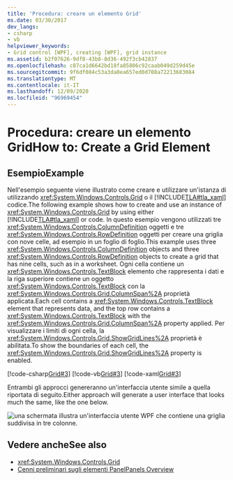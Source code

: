 ```yaml
---
title: 'Procedura: creare un elemento Grid'
ms.date: 03/30/2017
dev_langs:
- csharp
- vb
helpviewer_keywords:
- Grid control [WPF], creating [WPF], grid instance
ms.assetid: b2f07626-9df8-43b8-8d36-492f3cb42837
ms.openlocfilehash: c87ca1d6642bd18fa85806c92caab049d259d45e
ms.sourcegitcommit: 9f6df084c53a3da0ea657ed0d708a72213683084
ms.translationtype: MT
ms.contentlocale: it-IT
ms.lasthandoff: 12/09/2020
ms.locfileid: "96969454"
---
```

# <a name="how-to-create-a-grid-element"></a><span data-ttu-id="6587d-102">Procedura: creare un elemento Grid</span><span class="sxs-lookup"><span data-stu-id="6587d-102">How to: Create a Grid Element</span></span>
## <a name="example"></a><span data-ttu-id="6587d-103">Esempio</span><span class="sxs-lookup"><span data-stu-id="6587d-103">Example</span></span>  
 <span data-ttu-id="6587d-104">Nell'esempio seguente viene illustrato come creare e utilizzare un'istanza di utilizzando <xref:System.Windows.Controls.Grid> o il [!INCLUDE[TLA#tla_xaml](../../../includes/tlasharptla-xaml-md.md)] codice.</span><span class="sxs-lookup"><span data-stu-id="6587d-104">The following example shows how to create and use an instance of <xref:System.Windows.Controls.Grid> by using either [!INCLUDE[TLA#tla_xaml](../../../includes/tlasharptla-xaml-md.md)] or code.</span></span> <span data-ttu-id="6587d-105">In questo esempio vengono utilizzati tre <xref:System.Windows.Controls.ColumnDefinition> oggetti e tre <xref:System.Windows.Controls.RowDefinition> oggetti per creare una griglia con nove celle, ad esempio in un foglio di foglio.</span><span class="sxs-lookup"><span data-stu-id="6587d-105">This example uses three <xref:System.Windows.Controls.ColumnDefinition> objects and three <xref:System.Windows.Controls.RowDefinition> objects to create a grid that has nine cells, such as in a worksheet.</span></span> <span data-ttu-id="6587d-106">Ogni cella contiene un <xref:System.Windows.Controls.TextBlock> elemento che rappresenta i dati e la riga superiore contiene un oggetto <xref:System.Windows.Controls.TextBlock> con la <xref:System.Windows.Controls.Grid.ColumnSpan%2A> proprietà applicata.</span><span class="sxs-lookup"><span data-stu-id="6587d-106">Each cell contains a <xref:System.Windows.Controls.TextBlock> element that represents data, and the top row contains a <xref:System.Windows.Controls.TextBlock> with the <xref:System.Windows.Controls.Grid.ColumnSpan%2A> property applied.</span></span> <span data-ttu-id="6587d-107">Per visualizzare i limiti di ogni cella, la <xref:System.Windows.Controls.Grid.ShowGridLines%2A> proprietà è abilitata.</span><span class="sxs-lookup"><span data-stu-id="6587d-107">To show the boundaries of each cell, the <xref:System.Windows.Controls.Grid.ShowGridLines%2A> property is enabled.</span></span>  
  
 [!code-csharp[Grid#3](~/samples/snippets/csharp/VS_Snippets_Wpf/Grid/CSharp/Grid_Code.cs#3)]
 [!code-vb[Grid#3](~/samples/snippets/visualbasic/VS_Snippets_Wpf/Grid/VisualBasic/grid_vb.vb#3)]
 [!code-xaml[Grid#3](~/samples/snippets/xaml/VS_Snippets_Wpf/Grid/XAML/default.xaml#3)]  
  
  <span data-ttu-id="6587d-108">Entrambi gli approcci genereranno un'interfaccia utente simile a quella riportata di seguito.</span><span class="sxs-lookup"><span data-stu-id="6587d-108">Either approach will generate a user interface that looks much the same, like the one below.</span></span>

  ![una schermata illustra un'interfaccia utente WPF che contiene una griglia suddivisa in tre colonne.](././media/how-to-create-a-grid-element/how-to-create-a-grid-element.png)
## <a name="see-also"></a><span data-ttu-id="6587d-112">Vedere anche</span><span class="sxs-lookup"><span data-stu-id="6587d-112">See also</span></span>

- <xref:System.Windows.Controls.Grid>
- [<span data-ttu-id="6587d-113">Cenni preliminari sugli elementi Panel</span><span class="sxs-lookup"><span data-stu-id="6587d-113">Panels Overview</span></span>](panels-overview.md)

